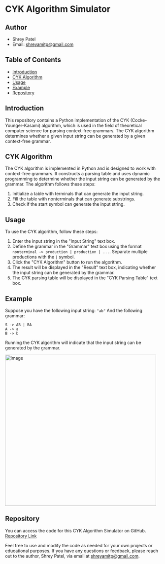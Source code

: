 # CYK Algorithm Simulator

## Author
- Shrey Patel
- Email: shreyamitp@gmail.com

## Table of Contents
- [Introduction](#introduction)
- [CYK Algorithm](#cyk-algorithm)
- [Usage](#usage)
- [Example](#example)
- [Repository](#repository)

## Introduction
This repository contains a Python implementation of the CYK (Cocke-Younger-Kasami) algorithm, which is used in the field of theoretical computer science for parsing context-free grammars. The CYK algorithm determines whether a given input string can be generated by a given context-free grammar.

## CYK Algorithm
The CYK algorithm is implemented in Python and is designed to work with context-free grammars. It constructs a parsing table and uses dynamic programming to determine whether the input string can be generated by the grammar. The algorithm follows these steps:
1. Initialize a table with terminals that can generate the input string.
2. Fill the table with nonterminals that can generate substrings.
3. Check if the start symbol can generate the input string.

## Usage
To use the CYK algorithm, follow these steps:
1. Enter the input string in the "Input String" text box.
2. Define the grammar in the "Grammar" text box using the format `nonterminal -> production | production | ...`. Separate multiple productions with the `|` symbol.
3. Click the "CYK Algorithm" button to run the algorithm.
4. The result will be displayed in the "Result" text box, indicating whether the input string can be generated by the grammar.
5. The CYK parsing table will be displayed in the "CYK Parsing Table" text box.

## Example
Suppose you have the following input string: `"ab"`
And the following grammar:
```
S -> AB | BA
A -> a
B -> b
```
Running the CYK algorithm will indicate that the input string can be generated by the grammar.

<img width="490" alt="image" src="https://github.com/Shreyp087/CYK-Algorithm-Simulator/assets/80440996/97992538-e08f-43d4-a966-2def5097637b">


## Repository
You can access the code for this CYK Algorithm Simulator on GitHub. [Repository Link](https://github.com/Shreyp087/CYK-Algorithm-Simulator.git)

Feel free to use and modify the code as needed for your own projects or educational purposes. If you have any questions or feedback, please reach out to the author, Shrey Patel, via email at shreyamitp@gmail.com.
